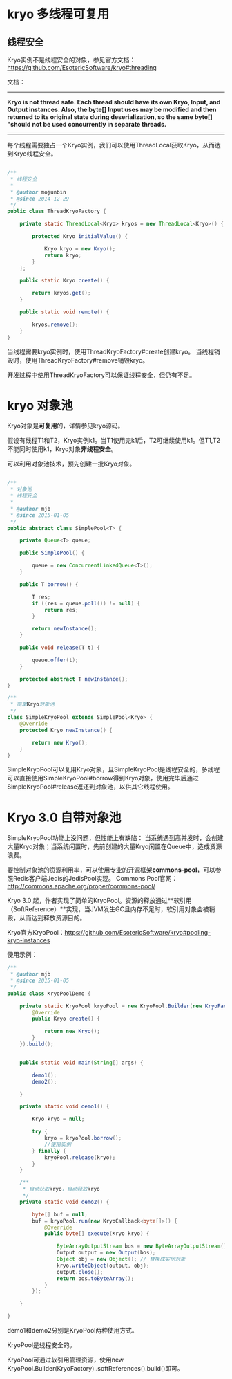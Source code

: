 # kryo 多线程可复用

## 线程安全

Kryo实例不是线程安全的对象，参见官方文档：https://github.com/EsotericSoftware/kryo#threading

文档：

----------

**Kryo is not thread safe. Each thread should have its own Kryo, Input, and Output instances. Also, the byte[] Input uses may be modified and then returned to its original state during deserialization, so the same byte[] "should not be used concurrently in separate threads.**

----------

每个线程需要独占一个Kryo实例，我们可以使用ThreadLocal获取Kryo，从而达到Kryo线程安全。

```java

/**
 * 线程安全
 *
 * @author mojunbin
 * @since 2014-12-29
 */
public class ThreadKryoFactory {

    private static ThreadLocal<Kryo> kryos = new ThreadLocal<Kryo>() {

        protected Kryo initialValue() {

            Kryo kryo = new Kryo();
            return kryo;
        }
    };

    public static Kryo create() {

        return kryos.get();
    }

    public static void remote() {

        kryos.remove();
    }
}

```

当线程需要kryo实例时，使用ThreadKryoFactory#create创建kryo。
当线程销毁时，使用ThreadKryoFactory#remove销毁kryo。

开发过程中使用ThreadKryoFactory可以保证线程安全，但仍有不足。

# kryo 对象池

Kryo对象是**可复用**的，详情参见kryo源码。

假设有线程T1和T2，Kryo实例k1。当T1使用完k1后，T2可继续使用k1。但T1,T2不能同时使用k1，Kryo对象**非线程安全**。


可以利用对象池技术，预先创建一批Kryo对象。


```java

/**
 * 对象池
 * 线程安全
 *
 * @author mjb
 * @since 2015-01-05
 */
public abstract class SimplePool<T> {

    private Queue<T> queue;

    public SimplePool() {

        queue = new ConcurrentLinkedQueue<T>();
    }

    public T borrow() {

        T res;
        if ((res = queue.poll()) != null) {
            return res;
        }

        return newInstance();
    }

    public void release(T t) {

        queue.offer(t);
    }

    protected abstract T newInstance();
}

/**
 * 简单Kryo对象池
 */
class SimpleKryoPool extends SimplePool<Kryo> {
    @Override
    protected Kryo newInstance() {

        return new Kryo();
    }
}

```
SimpleKryoPool可以复用Kryo对象，且SimpleKryoPool是线程安全的，多线程可以直接使用SimpleKryoPool#borrow得到Kryo对象，使用完毕后通过SimpleKryoPool#release返还到对象池，以供其它线程使用。


# Kryo 3.0 自带对象池

SimpleKryoPool功能上没问题，但性能上有缺陷：
当系统遇到高并发时，会创建大量Kryo对象；当系统闲置时，先前创建的大量Kryo闲置在Queue中，造成资源浪费。


要控制对象池的资源利用率，可以使用专业的开源框架**commons-pool**，可以参照Redis客户端Jedis的JedisPool实现。
Commons Pool官网：http://commons.apache.org/proper/commons-pool/

Kryo 3.0 起，作者实现了简单的KryoPool。资源的释放通过**软引用（SoftReference）**实现，当JVM发生GC且内存不足时，软引用对象会被销毁，从而达到释放资源目的。

Kryo官方KryoPool：https://github.com/EsotericSoftware/kryo#pooling-kryo-instances

使用示例：

```java
/**
 * @author mjb
 * @since 2015-01-05
 */
public class KryoPoolDemo {

    private static KryoPool kryoPool = new KryoPool.Builder(new KryoFactory() {
        @Override
        public Kryo create() {

            return new Kryo();
        }
    }).build();


    public static void main(String[] args) {

        demo1();
        demo2();

    }

    private static void demo1() {

        Kryo kryo = null;

        try {
            kryo = kryoPool.borrow();
            //使用实例
        } finally {
            kryoPool.release(kryo);
        }
    }

    /**
     * 自动获取kryo，自动释放kryo
     */
    private static void demo2() {

        byte[] buf = null;
        buf = kryoPool.run(new KryoCallback<byte[]>() {
            @Override
            public byte[] execute(Kryo kryo) {

                ByteArrayOutputStream bos = new ByteArrayOutputStream();
                Output output = new Output(bos);
                Object obj = new Object(); // 替换成实例对象
                kryo.writeObject(output, obj);
                output.close();
                return bos.toByteArray();
            }
        });

    }

}

```

demo1和demo2分别是KryoPool两种使用方式。

KryoPool是线程安全的。

KryoPool可通过软引用管理资源，使用new KryoPool.Builder(KryoFactory)..softReferences().build()即可。